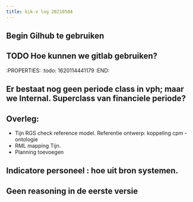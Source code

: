 ```yaml
---
title: kik-v log 20210504
---
```


## Begin Gilhub  te gebruiken
## TODO Hoe kunnen we gitlab gebruiken?
:PROPERTIES:
:todo: 1620114441179
:END:
## Er bestaat nog geen periode class in vph; maar we Internal. Superclass van financiele periode?
## Overleg: 
- Tijn RGS check reference model. Referentie ontwerp: koppeling cpm - ontologie
- RML mapping Tijn.
- Planning toevoegen
## Indicatore personeel : hoe uit bron systemen.
## Geen reasoning in de eerste versie
